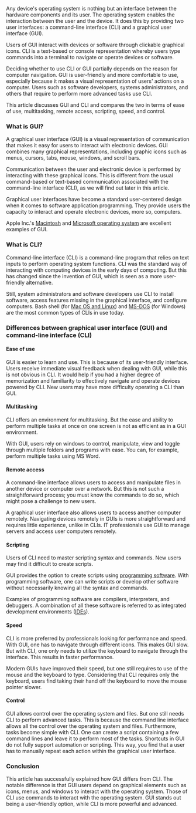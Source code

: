 Any device&#39;s operating system is nothing but an interface between the hardware components and its user. The operating system enables the interaction between the user and the device. It does this by providing two user interfaces: a command-line interface (CLI) and a graphical user interface (GUI).

Users of GUI interact with devices or software through clickable graphical icons. CLI is a text-based or console representation whereby users type commands into a terminal to navigate or operate devices or software.

Deciding whether to use CLI or GUI partially depends on the reason for computer navigation. GUI is user-friendly and more comfortable to use, especially because it makes a visual representation of users&#39; actions on a computer. Users such as software developers, systems administrators, and others that require to perform more advanced tasks use CLI.

This article discusses GUI and CLI and compares the two in terms of ease of use, multitasking, remote access, scripting, speed, and control.

### What is GUI?

A graphical user interface (GUI) is a visual representation of communication that makes it easy for users to interact with electronic devices. GUI combines many graphical representations, including graphic icons such as menus, cursors, tabs, mouse, windows, and scroll bars.

Communication between the user and electronic device is performed by interacting with these graphical icons. This is different from the usual command-based or text-based communication associated with the command-line interface (CLI), as we will find out later in this article.

Graphical user interfaces have become a standard user-centered design when it comes to software application programming. They provide users the capacity to interact and operate electronic devices, more so, computers.

Apple Inc.&#39;s [Macintosh](history-computer.com/macintosh-by-apple-complete-history-of-mac-computers/) and [Microsoft operating system](https://www.microsoft.com/en-us/windows) are excellent examples of GUI.

### What is CLI?

Command-line interface (CLI) is a command-line program that relies on text inputs to perform operating system functions. CLI was the standard way of interacting with computing devices in the early days of computing. But this has changed since the invention of GUI, which is seen as a more user-friendly alternative.

Still, system administrators and software developers use CLI to install software, access features missing in the graphical interface, and configure computers. Bash shell (for [Mac OS and Linux](https://www.pluralsight.com/courses/introduction-bash-shell-linux-mac-os)) and [MS-DOS](https://en.wikipedia.org/wiki/MS-DOS) (for Windows) are the most common types of CLIs in use today.

### Differences between graphical user interface (GUI) and command-line interface (CLI)

#### Ease of use

GUI is easier to learn and use. This is because of its user-friendly interface. Users receive immediate visual feedback when dealing with GUI, while this is not obvious in CLI. It would help if you had a higher degree of memorization and familiarity to effectively navigate and operate devices powered by CLI. New users may have more difficulty operating a CLI than GUI.

#### Multitasking

CLI offers an environment for multitasking. But the ease and ability to perform multiple tasks at once on one screen is not as efficient as in a GUI environment.

With GUI, users rely on windows to control, manipulate, view and toggle through multiple folders and programs with ease. You can, for example, perform multiple tasks using MS Word.

#### Remote access

A command-line interface allows users to access and manipulate files in another device or computer over a network. But this is not such a straightforward process; you must know the commands to do so, which might pose a challenge to new users.

A graphical user interface also allows users to access another computer remotely. Navigating devices remotely in GUIs is more straightforward and requires little experience, unlike in CLIs. IT professionals use GUI to manage servers and access user computers remotely.

#### Scripting

Users of CLI need to master scripting syntax and commands. New users may find it difficult to create scripts.

GUI provides the option to create scripts using [programming software](https://www.defit.org/programming-software/#). With programming software, one can write scripts or develop other software without necessarily knowing all the syntax and commands.

Examples of programming software are compilers, interpreters, and debuggers. A combination of all these software is referred to as integrated development environments ([IDEs](https://www.redhat.com/en/topics/middleware/what-is-ide)).

#### Speed

CLI is more preferred by professionals looking for performance and speed. With GUI, one has to navigate through different icons. This makes GUI slow. But with CLI, one only needs to utilize the keyboard to navigate through the interface. This results in faster performance.

Modern GUIs have improved their speed, but one still requires to use of the mouse and the keyboard to type. Considering that CLI requires only the keyboard, users find taking their hand off the keyboard to move the mouse pointer slower.

#### Control

GUI allows control over the operating system and files. But one still needs CLI to perform advanced tasks. This is because the command line interface allows all the control over the operating system and files. Furthermore, tasks become simple with CLI. One can create a script containing a few command lines and leave it to perform most of the tasks. Shortcuts in GUI do not fully support automation or scripting. This way, you find that a user has to manually repeat each action within the graphical user interface.

### Conclusion

This article has successfully explained how GUI differs from CLI. The notable difference is that GUI users depend on graphical elements such as icons, menus, and windows to interact with the operating system. Those of CLI use commands to interact with the operating system. GUI stands out being a user-friendly option, while CLI is more powerful and advanced.

